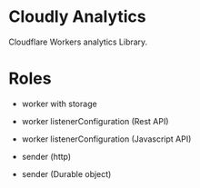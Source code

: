 # Cloudly Analytics

Cloudflare Workers analytics Library.

# Roles

- worker with storage
- worker listenerConfiguration (Rest API)
- worker listenerConfiguration (Javascript API)

- sender (http)
- sender (Durable object)
